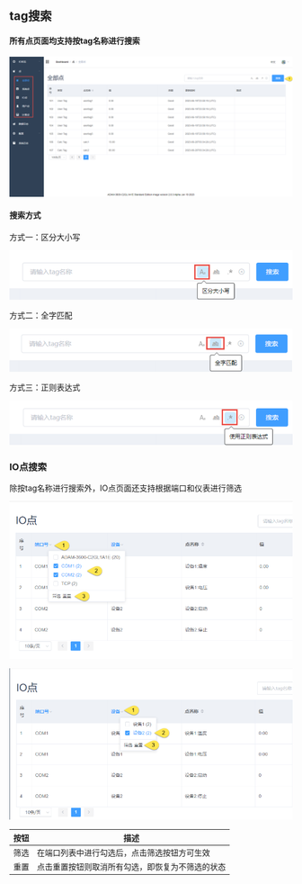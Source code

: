 
## tag搜索


#### 所有点页面均支持按tag名称进行搜索

![](TS_001.png)

#### 搜索方式

方式一：区分大小写

![](type1.png)

方式二：全字匹配

![](type2.png)

方式三：正则表达式

![](type3.png)


### IO点搜索

除按tag名称进行搜索外，IO点页面还支持根据端口和仪表进行筛选

![](TS_002_cn.png)

![](TS_003_cn.png)

|  按钮   |  描述  |
|  ----  | ----  |
| 筛选  | 在端口列表中进行勾选后，点击筛选按钮方可生效 |
| 重置  | 点击重置按钮则取消所有勾选，即恢复为不筛选的状态 |

